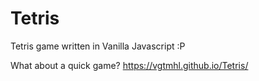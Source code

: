 # Tetris

Tetris game written in Vanilla Javascript :P 

What about a quick game?
https://vgtmhl.github.io/Tetris/
